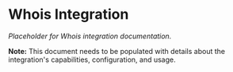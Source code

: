 # Whois Integration

*Placeholder for Whois integration documentation.*

**Note:** This document needs to be populated with details about the integration's capabilities, configuration, and usage.
